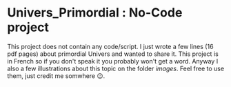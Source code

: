 # Univers_Primordial : No-Code project

This project does not contain any code/script. I just wrote a few lines (16 pdf pages) about primordial Univers and wanted to share it. 
This project is in French so if you don't speak it you probably won't get a word. Anyway I also a few illustrations about this topic on the folder
*images*. Feel free to use them, just credit me somwhere 😉.
